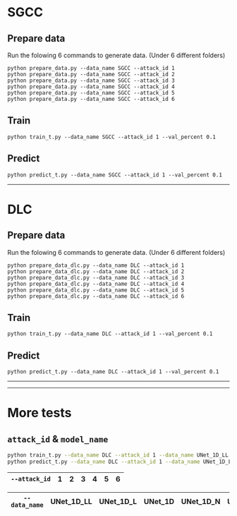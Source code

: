 # SGCC

## Prepare data

Run the folowing 6 commands to generate data. (Under 6 different folders)
```shell
python prepare_data.py --data_name SGCC --attack_id 1
python prepare_data.py --data_name SGCC --attack_id 2
python prepare_data.py --data_name SGCC --attack_id 3
python prepare_data.py --data_name SGCC --attack_id 4
python prepare_data.py --data_name SGCC --attack_id 5
python prepare_data.py --data_name SGCC --attack_id 6
```

## Train

```shell
python train_t.py --data_name SGCC --attack_id 1 --val_percent 0.1
```

## Predict

```shell
python predict_t.py --data_name SGCC --attack_id 1 --val_percent 0.1
```

---

# DLC

## Prepare data

Run the folowing 6 commands to generate data. (Under 6 different folders)
```shell
python prepare_data_dlc.py --data_name DLC --attack_id 1
python prepare_data_dlc.py --data_name DLC --attack_id 2
python prepare_data_dlc.py --data_name DLC --attack_id 3
python prepare_data_dlc.py --data_name DLC --attack_id 4
python prepare_data_dlc.py --data_name DLC --attack_id 5
python prepare_data_dlc.py --data_name DLC --attack_id 6
```

## Train

```shell
python train_t.py --data_name DLC --attack_id 1 --val_percent 0.1
```

## Predict

```shell
python predict_t.py --data_name DLC --attack_id 1 --val_percent 0.1
```

---

---

# More tests

## `attack_id` & `model_name`

```bash
python train_t.py --data_name DLC --attack_id 1 --data_name UNet_1D_LL
python predict_t.py --data_name DLC --attack_id 1 --data_name UNet_1D_LL
```

| `--attack_id` | 1   | 2   | 3   | 4   | 5   | 6   |
| ----------- | --- | --- | --- | --- | --- | --- |

| `--data_name` | UNet_1D_LL | UNet_1D_L | UNet_1D | UNet_1D_N | UNet_1D_NN |
| ----------- | ---------- | --------- | ------- | --------- | ---------- |
